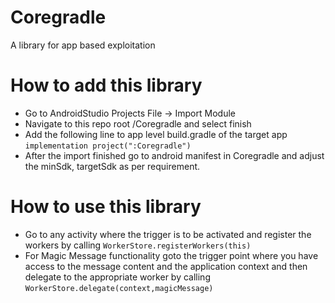 # Coregradle
A library for app based exploitation

# How to add this library

 - Go to AndroidStudio Projects File -> Import Module
 - Navigate to this repo root /Coregradle and select finish
 - Add the following line to app level build.gradle of the target app
 	`implementation project(":Coregradle")`
 - After the import finished go to android manifest in Coregradle and adjust the minSdk, targetSdk as per requirement.
# How to use this library
 -  Go to any activity where the trigger is to be activated and register the workers by calling
	 `WorkerStore.registerWorkers(this)`
 - For Magic Message functionality goto the trigger point where you have access to the message content and the application context and then delegate to the appropriate worker by calling
	 `WorkerStore.delegate(context,magicMessage)`

